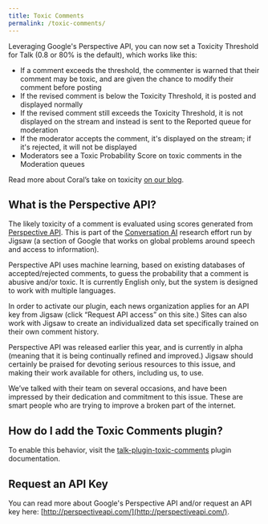 ```yaml
---
title: Toxic Comments
permalink: /toxic-comments/
---
```


Leveraging Google's Perspective API, you can now set a Toxicity Threshold for
Talk (0.8 or 80% is the default), which works like this:

- If a comment exceeds the threshold, the commenter is warned that their comment
  may be toxic, and are given the chance to modify their comment before posting
- If the revised comment is below the Toxicity Threshold, it is posted and
  displayed normally
- If the revised comment still exceeds the Toxicity Threshold, it is not
  displayed on the stream and instead is sent to the Reported queue for
  moderation
- If the moderator accepts the comment, it's displayed on the stream; if it's
  rejected, it will not be displayed
- Moderators see a Toxic Probability Score on toxic comments in the Moderation
  queues

Read more about Coral’s take on toxicity
[on our blog](https://blog.coralproject.net/toxic-avenging/).

## What is the Perspective API?

The likely toxicity of a comment is evaluated using scores generated from
[Perspective API](http://perspectiveapi.com/). This is part of
the [Conversation AI](https://conversationai.github.io/)
research effort run by Jigsaw (a section of Google that works on global problems
around speech and access to information).

Perspective API uses machine learning, based on existing databases of
accepted/rejected comments, to guess the probability that a comment is abusive
and/or toxic. It is currently English only, but the system is designed to work
with multiple languages.

In order to activate our plugin, each news organization applies for an API key
from Jigsaw (click “Request API access” on this site.) Sites can also work with
Jigsaw to create an individualized data set specifically trained on their own
comment history.

Perspective API was released earlier this year, and is currently in alpha
(meaning that it is being continually refined and improved.) Jigsaw should
certainly be praised for devoting serious resources to this issue, and making
their work available for others, including us, to use.

We’ve talked with their team on several occasions, and have been impressed by
their dedication and commitment to this issue. These are smart people who are
trying to improve a broken part of the internet.

## How do I add the Toxic Comments plugin?
To enable this behavior, visit the
[talk-plugin-toxic-comments](/talk/additional-plugins/#talk-plugin-toxic-comments)
plugin documentation.


## Request an API Key

You can read more about Google's Perspective API and/or request an API key here: [http://perspectiveapi.com/](http://perspectiveapi.com/).
